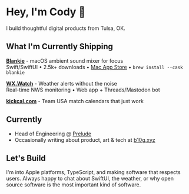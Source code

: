 # Hey, I'm Cody 👋

I build thoughtful digital products from Tulsa, OK.

## What I'm Currently Shipping

**[Blankie](https://blankie.rest)** - macOS ambient sound mixer for focus  
Swift/SwiftUI • 2.5k+ downloads • [Mac App Store](https://apps.apple.com/us/app/blankie/id6740096581) • `brew install --cask blankie`

**[WX.Watch](https://wx.watch)** - Weather alerts without the noise  
Real-time NWS monitoring • Web app + Threads/Mastodon bot

**[kickcal.com](https://kickcal.com)** - Team USA match calendars that just work

## Currently

- Head of Engineering @ [Prelude](https://goprelude.com)
- Occasionally writing about product, art & tech at [b10g.xyz](https://b10g.xyz)

## Let's Build

I'm into Apple platforms, TypeScript, and making software that respects users. Always happy to chat about SwiftUI, the weather, or why open source software is the most important kind of software.
